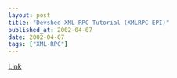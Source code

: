 ```yaml
---
layout: post
title: "Devshed XML-RPC Tutorial (XMLRPC-EPI)"
published_at: 2002-04-07
date: 2002-04-07
tags: ["XML-RPC"]
---
```


[Link](http://www.devshed.com/Server_Side/PHP/XMLRPCwithPHP/page1.html)  